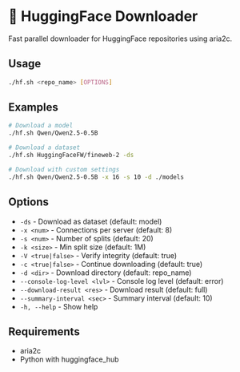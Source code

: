 # 🤗 HuggingFace Downloader

Fast parallel downloader for HuggingFace repositories using aria2c.

## Usage

```bash
./hf.sh <repo_name> [OPTIONS]
```

## Examples

```bash
# Download a model
./hf.sh Qwen/Qwen2.5-0.5B

# Download a dataset
./hf.sh HuggingFaceFW/fineweb-2 -ds

# Download with custom settings
./hf.sh Qwen/Qwen2.5-0.5B -x 16 -s 10 -d ./models
```

## Options

- `-ds` - Download as dataset (default: model)
- `-x <num>` - Connections per server (default: 8)
- `-s <num>` - Number of splits (default: 20)
- `-k <size>` - Min split size (default: 1M)
- `-V <true|false>` - Verify integrity (default: true)
- `-c <true|false>` - Continue downloading (default: true)
- `-d <dir>` - Download directory (default: repo_name)
- `--console-log-level <lvl>` - Console log level (default: error)
- `--download-result <res>` - Download result (default: full)
- `--summary-interval <sec>` - Summary interval (default: 10)
- `-h, --help` - Show help

## Requirements

- aria2c
- Python with huggingface_hub
